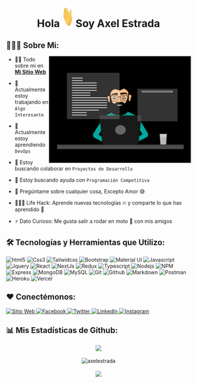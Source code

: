 <h1 align="center">
  Hola
  <img src="https://raw.githubusercontent.com/ABSphreak/ABSphreak/master/gifs/Hi.gif" width="30px" height="60px"/>
  Soy Axel Estrada
</h1>

## 👨🏻‍💻 Sobre Mi:

<img  src="./thoughtworks-gif_dribbble.gif" height="290px" align="right" />

- 🙋‍♂️ Todo sobre mi en **[Mi Sitio Web](https://axelestrada.ml)**

- 🔭 Actualmente estoy trabajando en `Algo Interesante`

- 🌱 Actualmente estoy aprendiendo `DevOps`

- 👯 Estoy buscando colaborar en `Proyectos de Desarrollo`

- 🤔 Estoy buscando ayuda con `Programación Competitiva`

- 💬 Pregúntame sobre cualquier cosa, Excepto Amor :sweat_smile:

- 👨🏻‍💻 Life Hack: Aprende nuevas tecnologías :fire: y comparte lo que has aprendido :tada:

- ⚡ Dato Curioso: Me gusta salir a rodar en moto 🛵 con mis amigos

## 🛠️ Tecnologías y Herramientas que Utilizo:

<p>
  <img alt="html5" src="https://img.shields.io/badge/HTML5-E34F26?style=for-the-badge&logo=html5&logoColor=white" height="25px"/>
  <img alt="Css3" src="https://img.shields.io/badge/CSS3-1572B6?style=for-the-badge&logo=css3&logoColor=white" height="25px"/>
  <img alt="Tailwidcss" src="https://img.shields.io/badge/Tailwind_CSS-38B2AC?style=for-the-badge&logo=tailwind-css&logoColor=white" height="25px"/>
  <img alt="Bootstrap" src="https://img.shields.io/badge/Bootstrap-563D7C?style=for-the-badge&logo=bootstrap&logoColor=white" height="25px"/>
  <img alt="Material UI" src="https://img.shields.io/badge/Material--UI-0081CB?style=for-the-badge&logo=material-ui&logoColor=white" height="25px"/>
  <img alt="Javascript" src="https://img.shields.io/badge/JavaScript-323330?style=for-the-badge&logo=javascript&logoColor=F7DF1E"  height="25px"/>
  <img alt="Jquery" src="https://img.shields.io/badge/jquery-%230769AD.svg?style=for-the-badge&logo=jquery&logoColor=white" height="25px"/>
  <img alt="React" src="https://img.shields.io/badge/React-20232A?style=for-the-badge&logo=react&logoColor=61DAFB" height="25px"/>
  <img alt="NextJs" src="https://img.shields.io/badge/Next-black?style=for-the-badge&logo=next.js&logoColor=white" height="25px"/>
  <img alt="Redux" src="https://img.shields.io/badge/-Redux-764ABC?style=flat-square&logo=redux&logoColor=white" height="25px"/>
  <img alt="Typescript" src="https://img.shields.io/badge/Typescript-blue?style=for-the-badge&logo=typescript&logoColor=ffffff"  height="25px"/>
  <img alt="Nodejs" src="https://img.shields.io/badge/-Nodejs-43853d?style=flat-square&logo=Node.js&logoColor=white"  height="25px"/>
  <img alt="NPM" src="https://img.shields.io/badge/NPM-%23000000.svg?style=for-the-badge&logo=npm&logoColor=white" height="25px"/>
  <img alt="Express" src="https://img.shields.io/badge/express.js-%23404d59.svg?style=for-the-badge&logo=express&logoColor=%2361DAFB" height="25px"/>
  <img alt="MongoDB" src="https://img.shields.io/badge/-MongoDB-13aa52?style=flat-square&logo=mongodb&logoColor=white"  height="25px"/>
  <img alt="MySQL" src="https://img.shields.io/badge/-MySQL-1572B6?style=flat-square&logo=mysql&logoColor=white" height="25px"/>
  <img alt="Git" src="https://img.shields.io/badge/-Git-F05032?style=flat-square&logo=git&logoColor=white" height="25px"/>
  <img alt="Github" src="https://img.shields.io/badge/-Github-black?style=flat-square&logo=github&logoColor=white" height="25px"/>
  <img alt="Markdown" src="https://img.shields.io/badge/Markdown-000000?style=for-the-badge&logo=markdown&logoColor=white"  height="25px"/>
  <img alt="Postman" src="https://img.shields.io/badge/-Postman-00C7B7?style=flat-square&logo=postman&logoColor=white" height="25px"/>
  <img alt="Heroku" src="https://img.shields.io/badge/-Heroku-430098?style=flat-square&logo=heroku&logoColor=white" height="25px"/>
  <img alt="Vercel" src="https://img.shields.io/badge/-Vercel-black?style=flat-square&logo=vercel&logoColor=white" height="25px"/>
</p>

## ❤️ Conectémonos:

<p>
  <a href="https://axelestrada.ml/" target="_blank">
    <img alt="Sitio Web" src="https://img.shields.io/badge/axelestrada.ml-2088FF.svg?&style=for-the-badge&logo=appveyor&logoColor=white" height="30px" />
  </a>
  
  <a href="https://facebook.com/axelestradadev" target="_blank">
    <img alt="Facebook" src="https://img.shields.io/badge/facebook-3b5998.svg?&style=for-the-badge&logo=twitter&logoColor=white"  height="30px"/>
  </a>
  
   <a href="https://twitter.com/axelestradadev" target="_blank">
    <img alt="Twitter" src="https://img.shields.io/badge/twitter-%231DA1F2.svg?&style=for-the-badge&logo=twitter&logoColor=white"  height="30px"/>
  </a>
  
  <a href="https://www.linkedin.com/in/axelestradadev/" target="_blank">
    <img alt="LinkedIn" src="https://img.shields.io/badge/linkedin-%230077B5.svg?&style=for-the-badge&logo=linkedin&logoColor=white"  height="30px"/>
  </a>
    
  <a href="https://www.instagram.com/axelestradadev/" target="_blank">
    <img alt="Instagram" src="https://img.shields.io/badge/Instagram-E4405F?style=for-the-badge&logo=instagram&logoColor=white"  height="30px"/>
  </a>
</p>

## 📊 Mis Estadísticas de Github:

<div align="center">
  <img align="center" src="https://github-readme-stats.anuraghazra1.vercel.app/api?username=axelestrada&show_icons=true&theme=radical&locale=es" />
  <br />
  <br /> 
  <img align="center" src="https://github-readme-streak-stats.herokuapp.com/?user=axelestrada&theme=radical&locale=es" alt="axelestrada" />
  <br />
  <br />  
  <img align="center" src="https://github-readme-stats.vercel.app/api/wakatime?username=axelestrada&locale=es&theme=radical">
</div>
